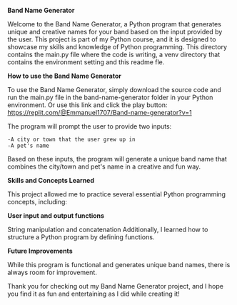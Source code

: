 **Band Name Generator**

Welcome to the Band Name Generator, a Python program that generates unique and creative names for your band based on the input provided by the user. This project is part of my Python course, and it is designed to showcase my skills and knowledge of Python programming.
This directory contains the main.py file where the code is writing, a venv directory that contains the environment setting and this readme fle.
 
**How to use the Band Name Generator**

To use the Band Name Generator, simply download the source code and run the main.py file in the band-name-generator folder in your Python environment.
Or use this link and click the play button: https://replit.com/@Emmanuel1707/Band-name-generator?v=1

The program will prompt the user to provide two inputs:

	-A city or town that the user grew up in
	-A pet's name
	
Based on these inputs, the program will generate a unique band name that combines the city/town and pet's name in a creative and fun way.

**Skills and Concepts Learned**

This project allowed me to practice several essential Python programming concepts, including:

**User input and output functions**

String manipulation and concatenation
Additionally, I learned how to structure a Python program by defining functions.

**Future Improvements**

While this program is functional and generates unique band names, there is always room for improvement.

Thank you for checking out my Band Name Generator project, and I hope you find it as fun and entertaining as I did while creating it!

